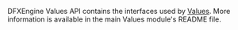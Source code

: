DFXEngine Values API contains the interfaces used by [Values](../values). More information is available in the main 
Values module's README file.